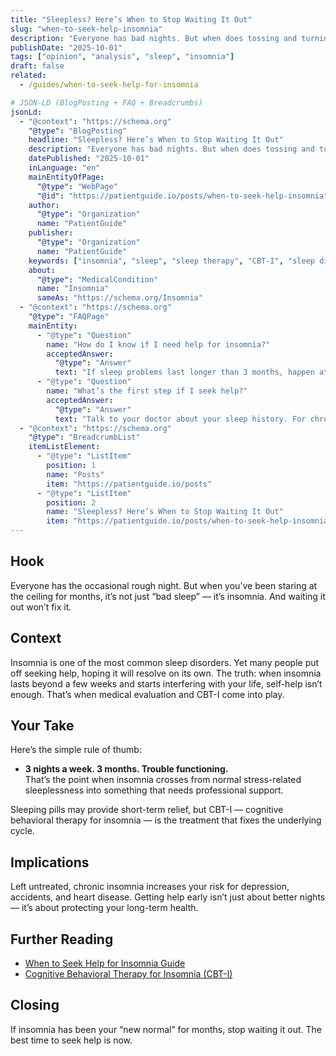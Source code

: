 ```yaml
---
title: "Sleepless? Here’s When to Stop Waiting It Out"
slug: "when-to-seek-help-insomnia"
description: "Everyone has bad nights. But when does tossing and turning cross the line into something you need help with?"
publishDate: "2025-10-01"
tags: ["opinion", "analysis", "sleep", "insomnia"]
draft: false
related:
  - /guides/when-to-seek-help-for-insomnia

# JSON-LD (BlogPosting + FAQ + Breadcrumbs)
jsonLd:
  - "@context": "https://schema.org"
    "@type": "BlogPosting"
    headline: "Sleepless? Here’s When to Stop Waiting It Out"
    description: "Everyone has bad nights. But when does tossing and turning cross the line into something you need help with?"
    datePublished: "2025-10-01"
    inLanguage: "en"
    mainEntityOfPage:
      "@type": "WebPage"
      "@id": "https://patientguide.io/posts/when-to-seek-help-insomnia"
    author:
      "@type": "Organization"
      name: "PatientGuide"
    publisher:
      "@type": "Organization"
      name: "PatientGuide"
    keywords: ["insomnia", "sleep", "sleep therapy", "CBT-I", "sleep disorder"]
    about:
      "@type": "MedicalCondition"
      name: "Insomnia"
      sameAs: "https://schema.org/Insomnia"
  - "@context": "https://schema.org"
    "@type": "FAQPage"
    mainEntity:
      - "@type": "Question"
        name: "How do I know if I need help for insomnia?"
        acceptedAnswer:
          "@type": "Answer"
          text: "If sleep problems last longer than 3 months, happen at least 3 nights a week, or interfere with your mood, work, or relationships, it’s time to seek help."
      - "@type": "Question"
        name: "What’s the first step if I seek help?"
        acceptedAnswer:
          "@type": "Answer"
          text: "Talk to your doctor about your sleep history. For chronic insomnia, CBT-I is the recommended first-line treatment."
  - "@context": "https://schema.org"
    "@type": "BreadcrumbList"
    itemListElement:
      - "@type": "ListItem"
        position: 1
        name: "Posts"
        item: "https://patientguide.io/posts"
      - "@type": "ListItem"
        position: 2
        name: "Sleepless? Here’s When to Stop Waiting It Out"
        item: "https://patientguide.io/posts/when-to-seek-help-insomnia"
---
```


## Hook
Everyone has the occasional rough night. But when you’ve been staring at the ceiling for months, it’s not just “bad sleep” — it’s insomnia. And waiting it out won’t fix it.

## Context
Insomnia is one of the most common sleep disorders. Yet many people put off seeking help, hoping it will resolve on its own. The truth: when insomnia lasts beyond a few weeks and starts interfering with your life, self-help isn’t enough. That’s when medical evaluation and CBT-I come into play.

## Your Take
Here’s the simple rule of thumb:  
- **3 nights a week. 3 months. Trouble functioning.**  
That’s the point when insomnia crosses from normal stress-related sleeplessness into something that needs professional support.  

Sleeping pills may provide short-term relief, but CBT-I — cognitive behavioral therapy for insomnia — is the treatment that fixes the underlying cycle.

## Implications
Left untreated, chronic insomnia increases your risk for depression, accidents, and heart disease. Getting help early isn’t just about better nights — it’s about protecting your long-term health.

## Further Reading
- [When to Seek Help for Insomnia Guide](/guides/when-to-seek-help-for-insomnia)  
- [Cognitive Behavioral Therapy for Insomnia (CBT-I)](/guides/cbt-insomnia)  

## Closing
If insomnia has been your “new normal” for months, stop waiting it out. The best time to seek help is now.  
